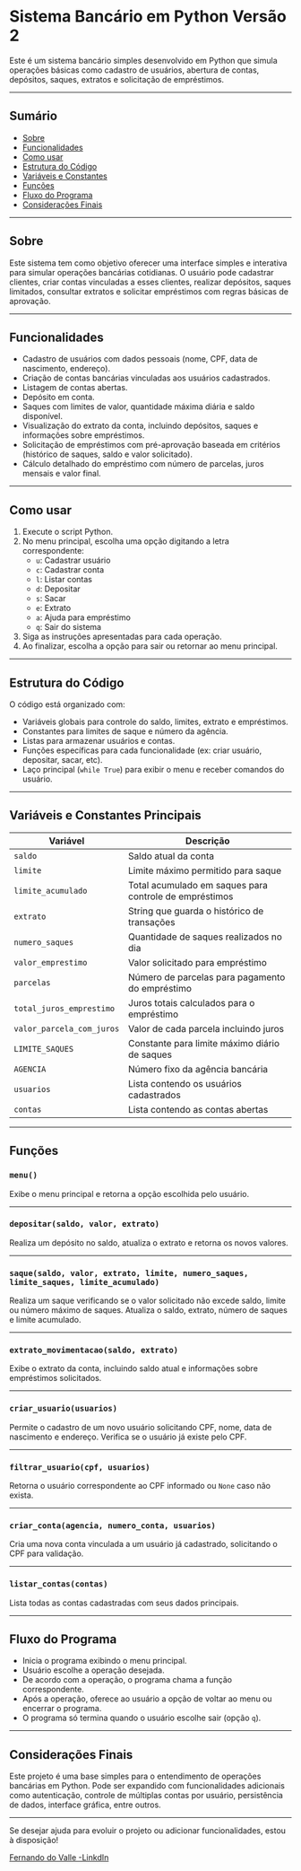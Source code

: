 # Sistema Bancário em Python Versão 2

Este é um sistema bancário simples desenvolvido em Python que simula operações básicas como cadastro de usuários, abertura de contas, depósitos, saques, extratos e solicitação de empréstimos.

---

## Sumário

- [Sobre](#sobre)
- [Funcionalidades](#funcionalidades)
- [Como usar](#como-usar)
- [Estrutura do Código](#estrutura-do-código)
- [Variáveis e Constantes](#variáveis-e-constantes)
- [Funções](#funções)
- [Fluxo do Programa](#fluxo-do-programa)
- [Considerações Finais](#considerações-finais)

---

## Sobre

Este sistema tem como objetivo oferecer uma interface simples e interativa para simular operações bancárias cotidianas. O usuário pode cadastrar clientes, criar contas vinculadas a esses clientes, realizar depósitos, saques limitados, consultar extratos e solicitar empréstimos com regras básicas de aprovação.

---

## Funcionalidades

- Cadastro de usuários com dados pessoais (nome, CPF, data de nascimento, endereço).
- Criação de contas bancárias vinculadas aos usuários cadastrados.
- Listagem de contas abertas.
- Depósito em conta.
- Saques com limites de valor, quantidade máxima diária e saldo disponível.
- Visualização do extrato da conta, incluindo depósitos, saques e informações sobre empréstimos.
- Solicitação de empréstimos com pré-aprovação baseada em critérios (histórico de saques, saldo e valor solicitado).
- Cálculo detalhado do empréstimo com número de parcelas, juros mensais e valor final.

---

## Como usar

1. Execute o script Python.
2. No menu principal, escolha uma opção digitando a letra correspondente:
   - `u`: Cadastrar usuário
   - `c`: Cadastrar conta
   - `l`: Listar contas
   - `d`: Depositar
   - `s`: Sacar
   - `e`: Extrato
   - `a`: Ajuda para empréstimo
   - `q`: Sair do sistema
3. Siga as instruções apresentadas para cada operação.
4. Ao finalizar, escolha a opção para sair ou retornar ao menu principal.

---

## Estrutura do Código

O código está organizado com:

- Variáveis globais para controle do saldo, limites, extrato e empréstimos.
- Constantes para limites de saque e número da agência.
- Listas para armazenar usuários e contas.
- Funções específicas para cada funcionalidade (ex: criar usuário, depositar, sacar, etc).
- Laço principal (`while True`) para exibir o menu e receber comandos do usuário.

---

## Variáveis e Constantes Principais

| Variável                | Descrição                                             |
|------------------------|-------------------------------------------------------|
| `saldo`                | Saldo atual da conta                                   |
| `limite`               | Limite máximo permitido para saque                    |
| `limite_acumulado`     | Total acumulado em saques para controle de empréstimos|
| `extrato`              | String que guarda o histórico de transações           |
| `numero_saques`        | Quantidade de saques realizados no dia                 |
| `valor_emprestimo`     | Valor solicitado para empréstimo                        |
| `parcelas`             | Número de parcelas para pagamento do empréstimo        |
| `total_juros_emprestimo`| Juros totais calculados para o empréstimo             |
| `valor_parcela_com_juros`| Valor de cada parcela incluindo juros                 |
| `LIMITE_SAQUES`        | Constante para limite máximo diário de saques          |
| `AGENCIA`              | Número fixo da agência bancária                         |
| `usuarios`             | Lista contendo os usuários cadastrados                  |
| `contas`               | Lista contendo as contas abertas                         |

---

## Funções

### `menu()`

Exibe o menu principal e retorna a opção escolhida pelo usuário.

---

### `depositar(saldo, valor, extrato)`

Realiza um depósito no saldo, atualiza o extrato e retorna os novos valores.

---

### `saque(saldo, valor, extrato, limite, numero_saques, limite_saques, limite_acumulado)`

Realiza um saque verificando se o valor solicitado não excede saldo, limite ou número máximo de saques. Atualiza o saldo, extrato, número de saques e limite acumulado.

---

### `extrato_movimentacao(saldo, extrato)`

Exibe o extrato da conta, incluindo saldo atual e informações sobre empréstimos solicitados.

---

### `criar_usuario(usuarios)`

Permite o cadastro de um novo usuário solicitando CPF, nome, data de nascimento e endereço. Verifica se o usuário já existe pelo CPF.

---

### `filtrar_usuario(cpf, usuarios)`

Retorna o usuário correspondente ao CPF informado ou `None` caso não exista.

---

### `criar_conta(agencia, numero_conta, usuarios)`

Cria uma nova conta vinculada a um usuário já cadastrado, solicitando o CPF para validação.

---

### `listar_contas(contas)`

Lista todas as contas cadastradas com seus dados principais.

---

## Fluxo do Programa

- Inicia o programa exibindo o menu principal.
- Usuário escolhe a operação desejada.
- De acordo com a operação, o programa chama a função correspondente.
- Após a operação, oferece ao usuário a opção de voltar ao menu ou encerrar o programa.
- O programa só termina quando o usuário escolhe sair (opção `q`).

---

## Considerações Finais

Este projeto é uma base simples para o entendimento de operações bancárias em Python. Pode ser expandido com funcionalidades adicionais como autenticação, controle de múltiplas contas por usuário, persistência de dados, interface gráfica, entre outros.

---

Se desejar ajuda para evoluir o projeto ou adicionar funcionalidades, estou à disposição!

[Fernando do Valle -LinkdIn](https://www.linkedin.com/in/fernando-m-do-valle)
